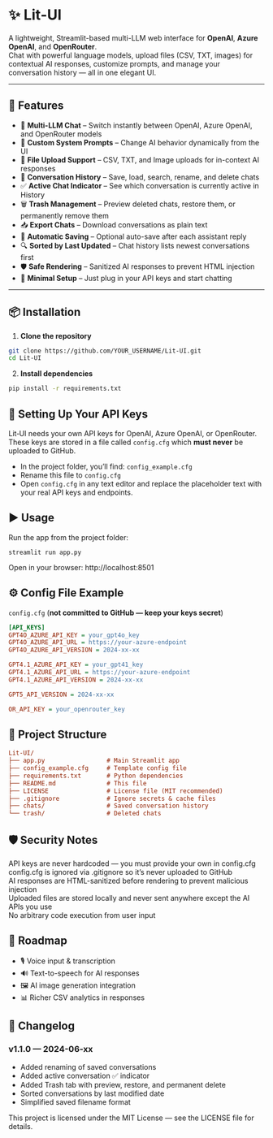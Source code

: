# ✨ Lit-UI

A lightweight, Streamlit-based multi-LLM web interface for **OpenAI**, **Azure OpenAI**, and **OpenRouter**.  
Chat with powerful language models, upload files (CSV, TXT, images) for contextual AI responses, customize prompts, and manage your conversation history — all in one elegant UI.

---

## 🚀 Features
- 💬 **Multi-LLM Chat** – Switch instantly between OpenAI, Azure OpenAI, and OpenRouter models
- 📝 **Custom System Prompts** – Change AI behavior dynamically from the UI
- 📁 **File Upload Support** – CSV, TXT, and Image uploads for in-context AI responses
- 💾 **Conversation History** – Save, load, search, rename, and delete chats
- ✅ **Active Chat Indicator** – See which conversation is currently active in History
- 🗑️ **Trash Management** – Preview deleted chats, restore them, or permanently remove them
- 📥 **Export Chats** – Download conversations as plain text
- 🔄 **Automatic Saving** – Optional auto-save after each assistant reply
- 🔍 **Sorted by Last Updated** – Chat history lists newest conversations first
- 🛡️ **Safe Rendering** – Sanitized AI responses to prevent HTML injection
- 🎯 **Minimal Setup** – Just plug in your API keys and start chatting

---

## 📦 Installation

1. **Clone the repository**
```bash
git clone https://github.com/YOUR_USERNAME/Lit-UI.git
cd Lit-UI
```

2. **Install dependencies**
```bash
pip install -r requirements.txt
```

## 🔑 Setting Up Your API Keys

Lit‑UI needs your own API keys for OpenAI, Azure OpenAI, or OpenRouter.  
These keys are stored in a file called `config.cfg` which **must never** be uploaded to GitHub.


- In the project folder, you’ll find: `config_example.cfg`  
- Rename this file to `config.cfg`  
- Open `config.cfg` in any text editor and replace the placeholder text with your real API keys and endpoints.



## ▶️ Usage
Run the app from the project folder:

`streamlit run app.py`

Open in your browser:
http://localhost:8501

## ⚙️ Config File Example
`config.cfg` (**not committed to GitHub — keep your keys secret**)

```ini
[API_KEYS]
GPT4O_AZURE_API_KEY = your_gpt4o_key
GPT4O_AZURE_API_URL = https://your-azure-endpoint
GPT4O_AZURE_API_VERSION = 2024-xx-xx

GPT4.1_AZURE_API_KEY = your_gpt41_key
GPT4.1_AZURE_API_URL = https://your-azure-endpoint
GPT4.1_AZURE_API_VERSION = 2024-xx-xx

GPT5_API_VERSION = 2024-xx-xx

OR_API_KEY = your_openrouter_key
```


## 📂 Project Structure
```ini
Lit-UI/
├── app.py                 # Main Streamlit app
├── config_example.cfg     # Template config file
├── requirements.txt       # Python dependencies
├── README.md              # This file
├── LICENSE                # License file (MIT recommended)
├── .gitignore             # Ignore secrets & cache files
├── chats/                 # Saved conversation history
└── trash/                 # Deleted chats
```
## 🛡 Security Notes
API keys are never hardcoded — you must provide your own in config.cfg  
config.cfg is ignored via .gitignore so it’s never uploaded to GitHub  
AI responses are HTML-sanitized before rendering to prevent malicious injection  
Uploaded files are stored locally and never sent anywhere except the AI APIs you use  
No arbitrary code execution from user input  


## 📌 Roadmap
- 🎙️ Voice input & transcription
- 🔊 Text-to-speech for AI responses
- 🖼 AI image generation integration
- 📊 Richer CSV analytics in responses

## 📜 Changelog
### v1.1.0 — 2024-06-xx
- Added renaming of saved conversations
- Added active conversation ✅ indicator
- Added Trash tab with preview, restore, and permanent delete
- Sorted conversations by last modified date
- Simplified saved filename format

This project is licensed under the MIT License — see the LICENSE file for details.

